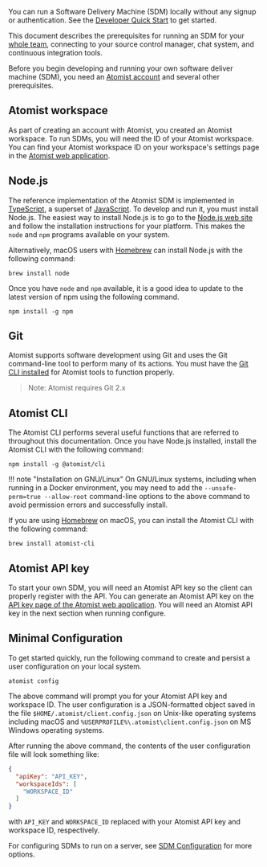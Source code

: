 You can run a Software Delivery Machine (SDM) locally without any signup or authentication.
See the [Developer Quick Start][quick-start] to get started.

This document describes the prerequisites for running an SDM for your [whole team][team],
connecting to your source control manager, chat system, and continuous integration tools.

Before you begin developing and running your own software deliver
machine (SDM), you need an [Atomist
account][getting-started] and several other prerequisites.

[team]: team.md (Atomist SDM Team Mode)
[quick-start]: ../quick-start.md (Developer Quick Start)
[getting-started]: ../user/index.md (Atomist - Getting Started)

## Atomist workspace

As part of creating an account with Atomist, you created an Atomist
workspace.  To run SDMs, you will need
the ID of your Atomist workspace.  You can find your Atomist workspace
ID on your workspace's settings page in the [Atomist web
application][atomist-app].

[atomist-app]: https://app.atomist.com/ (Atomist Web App)

## Node.js

The reference implementation of the Atomist SDM is
implemented in [TypeScript][ts], a superset of [JavaScript][js].  To
develop and run it, you must install Node.js.  The easiest way to
install Node.js is to go to the [Node.js web site][node] and follow
the installation instructions for your platform.  This makes the
`node` and `npm` programs available on your system.

Alternatively, macOS users with [Homebrew][brew] can install Node.js
with the following command:

```
brew install node
```

Once you have `node` and `npm` available, it is a good idea to update
to the latest version of npm using the following command.

```
npm install -g npm
```

[ts]: https://www.typescriptlang.org/ (TypeScript)
[js]: https://developer.mozilla.org/en-US/docs/Web/JavaScript (JavaScript)
[node]: https://nodejs.org/ (Node.js)
[brew]: https://brew.sh/ (Homebrew)

## Git

Atomist supports software development using Git and uses the Git
command-line tool to perform many of its actions.  You must have the
[Git CLI installed][git-download] for Atomist tools to function
properly.

[git-download]: https://git-scm.com/downloads

> Note: Atomist requires Git 2.x

## Atomist CLI

The Atomist CLI performs several useful functions that are referred to
throughout this documentation.  Once you have Node.js installed,
install the Atomist CLI with the following command:

```
npm install -g @atomist/cli
```

!!! note "Installation on GNU/Linux"
    On GNU/Linux systems, including when running in a Docker environment,
    you may need to add the `--unsafe-perm=true --allow-root` command-line
    options to the above command to avoid permission errors and
    successfully install.

If you are using [Homebrew][brew] on macOS, you can install the
Atomist CLI with the following command:

```
brew install atomist-cli
```

[brew]: https://brew.sh/ (Homebrew - The missing package manager for macOS)

## Atomist API key

To start your own SDM, you will need an
Atomist API key so the client can properly register with the API.  You
can generate an Atomist API key on the [API key page of the Atomist
web application][app-api-key].  You will need an Atomist API key in
the next section when running configure.

[app-api-key]: https://app.atomist.com/apiKeys (Atomist API Key)

## Minimal Configuration

To get started quickly, run the following command to create and persist a user configuration
on your local system.

```
atomist config
```

The above command will prompt you for your Atomist API key and
workspace ID.  The user configuration is a JSON-formatted object saved
in the file `$HOME/.atomist/client.config.json` on Unix-like operating
systems including macOS and
`%USERPROFILE%\.atomist\client.config.json` on MS Windows operating
systems.

After running the above command, the contents of the user
configuration file will look something like:

```json
{
  "apiKey": "API_KEY",
  "workspaceIds": [
    "WORKSPACE_ID"
  ]
}
```

with `API_KEY` and `WORKSPACE_ID` replaced with your Atomist API key
and workspace ID, respectively.

For configuring SDMs to run on a server, see [SDM Configuration](config.md) for more options.

